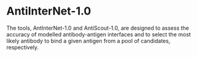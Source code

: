 # AntiInterNet-1.0
The tools, AntInterNet-1.0 and AntiScout-1.0,  are designed to assess the accuracy of modelled antibody-antigen interfaces and to select the most likely antibody to bind a given antigen from a pool of candidates, respectively. 
